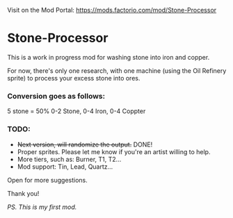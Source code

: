 Visit on the Mod Portal: https://mods.factorio.com/mod/Stone-Processor

# Stone-Processor
This is a work in progress mod for washing stone into iron and copper.

For now, there's only one research, with one machine (using the Oil Refinery sprite) to process your excess stone into ores.

### Conversion goes as follows:
5 stone = 50% 0-2 Stone, 0-4 Iron, 0-4 Coppter

### TODO:
* ~~Next version, will randomize the output.~~ DONE!
* Proper sprites. Please let me know if you're an artist willing to help.
* More tiers, such as: Burner, T1, T2...
* Mod support: Tin, Lead, Quartz...

Open for more suggestions.

Thank you!

*PS. This is my first mod.*
